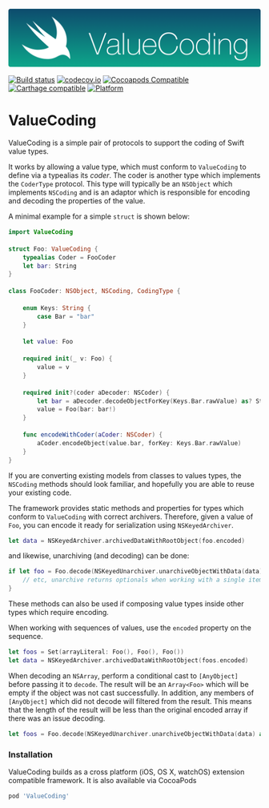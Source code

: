 ![](header.png)

[![Build status](https://badge.buildkite.com/482fd5558d9ccf05b669c55f40450166033522f32314a1bbb2.svg)](https://buildkite.com/blindingskies/valuecoding)
[![codecov.io](http://codecov.io/github/danthorpe/ValueCoding/coverage.svg?branch=development)](http://codecov.io/github/danthorpe/ValueCoding?branch=development)
[![Cocoapods Compatible](https://img.shields.io/cocoapods/v/ValueCoding.svg)](https://img.shields.io/cocoapods/v/ValueCoding.svg)
[![Carthage compatible](https://img.shields.io/badge/Carthage-compatible-4BC51D.svg?style=flat)](https://github.com/Carthage/Carthage)
[![Platform](https://img.shields.io/cocoapods/p/ValueCoding.svg?style=flat)](http://cocoadocs.org/docsets/ValueCoding)

# ValueCoding

ValueCoding is a simple pair of protocols to support the coding of Swift value types.

It works by allowing a value type, which must conform to `ValueCoding` to define via a typealias its *coder*. The coder is another type which implements the `CoderType` protocol. This type will typically be an `NSObject` which implements `NSCoding` and is an adaptor which is responsible for encoding and decoding the properties of the value.

A minimal example for a simple `struct` is shown below:

```swift
import ValueCoding

struct Foo: ValueCoding {
    typealias Coder = FooCoder
    let bar: String
}

class FooCoder: NSObject, NSCoding, CodingType {

    enum Keys: String {
        case Bar = "bar"
    }

    let value: Foo

    required init(_ v: Foo) {
        value = v
    }

    required init?(coder aDecoder: NSCoder) {
        let bar = aDecoder.decodeObjectForKey(Keys.Bar.rawValue) as? String
        value = Foo(bar: bar!)
    }

    func encodeWithCoder(aCoder: NSCoder) {
        aCoder.encodeObject(value.bar, forKey: Keys.Bar.rawValue)
    }
}
```

If you are converting existing models from classes to values types, the `NSCoding` methods should look familiar, and hopefully you are able to reuse your existing code.

The framework provides static methods and properties for types which conform to `ValueCoding` with correct archivers. Therefore, given a value of `Foo`, you can encode it ready for serialization using `NSKeyedArchiver`.

```swift
let data = NSKeyedArchiver.archivedDataWithRootObject(foo.encoded)
```

and likewise, unarchiving (and decoding) can be done:

```swift
if let foo = Foo.decode(NSKeyedUnarchiver.unarchiveObjectWithData(data)) {
    // etc, unarchive returns optionals when working with a single item.
}
```

These methods can also be used if composing value types inside other types which require encoding.

When working with sequences of values, use the `encoded` property on the sequence.

```swift
let foos = Set(arrayLiteral: Foo(), Foo(), Foo())
let data = NSKeyedArchiver.archivedDataWithRootObject(foos.encoded)
```

When decoding an `NSArray`, perform a conditional cast to `[AnyObject]` before passing it to `decode`. The result will be an `Array<Foo>` which will be empty if the object was not cast successfully. In addition, any members of `[AnyObject]` which did not decode will filtered from the result. This means that the length of the result will be less than the original encoded array if there was an issue decoding.

```swift
let foos = Foo.decode(NSKeyedUnarchiver.unarchiveObjectWithData(data) as? [AnyObject])
```

### Installation
ValueCoding builds as a cross platform (iOS, OS X, watchOS) extension compatible framework. It is also available via CocoaPods

```ruby
pod 'ValueCoding'
```

